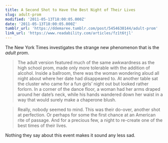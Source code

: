 ```yaml
---
title: A Second Shot to Have the Best Night of Their Lives
slug: adult-prom
modified: '2011-05-13T18:00:05.000Z'
date: '2011-05-13T18:00:05.000Z'
tumblr_url: 'https://ddemaree.tumblr.com/post/5454630144/adult-prom'
link_url: 'https://www.readability.com/articles/fz1t6tjl'
---
```

The New York Times investigates the strange new phenomenon that is the _adult prom_.

> The adult version featured much of the same awkwardness as the high school prom, made only more tolerable with the addition of alcohol. Inside a ballroom, there was the woman wondering aloud all night about where her date had disappeared to. At another table sat the cluster who came for a fun girls’ night out but looked rather forlorn. In a corner of the dance floor, a woman had her arms draped around her date’s neck, while his hands wandered down her waist in a way that would surely make a chaperone blush.

> Really, nobody seemed to mind. This was their do-over, another shot at perfection. Or perhaps for some the first chance at an American rite of passage. And for a precious few, a night to re-create one of the best times of their lives.

Nothing they say about this event makes it sound any less sad.
